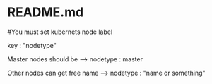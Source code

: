 # README.md

#You must set kubernets node label

key : "nodetype"

Master nodes should be --> nodetype : master

Other nodes can get free name --> nodetype : "name or something"
